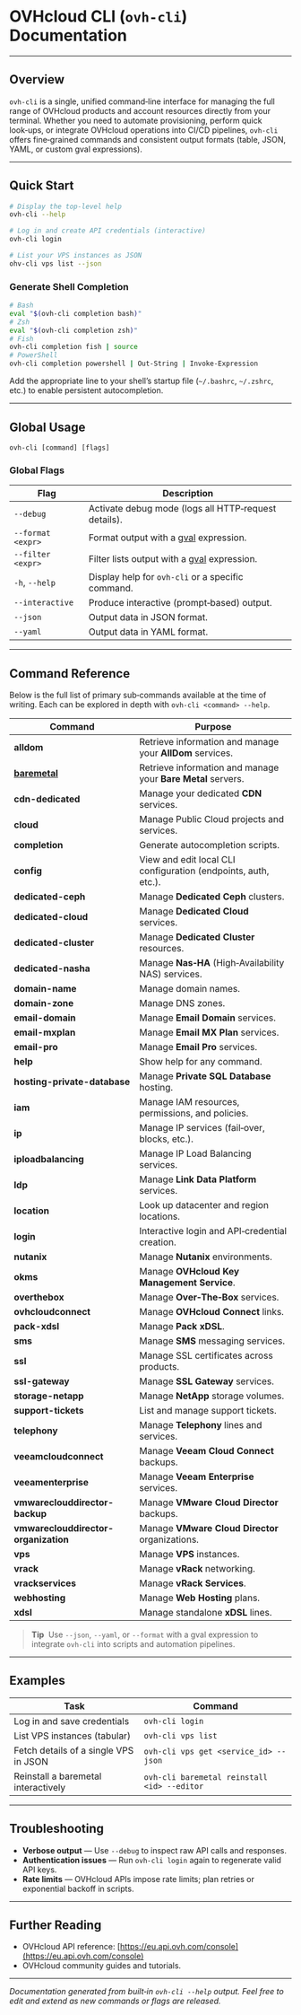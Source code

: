 # OVHcloud CLI (`ovh-cli`) Documentation

---

## Overview

`ovh-cli` is a single, unified command‑line interface for managing the full range of OVHcloud products and account resources directly from your terminal. Whether you need to automate provisioning, perform quick look‑ups, or integrate OVHcloud operations into CI/CD pipelines, `ovh-cli` offers fine‑grained commands and consistent output formats (table, JSON, YAML, or custom gval expressions).

---

## Quick Start

```bash
# Display the top‑level help
ovh-cli --help

# Log in and create API credentials (interactive)
ovh-cli login

# List your VPS instances as JSON
ohv-cli vps list --json
```

### Generate Shell Completion

```bash
# Bash
eval "$(ovh-cli completion bash)"
# Zsh
eval "$(ovh-cli completion zsh)"
# Fish
ovh-cli completion fish | source
# PowerShell
ovh-cli completion powershell | Out-String | Invoke-Expression
```

Add the appropriate line to your shell’s startup file (`~/.bashrc`, `~/.zshrc`, etc.) to enable persistent autocompletion.

---

## Global Usage

```text
ovh-cli [command] [flags]
```

### Global Flags

| Flag              | Description                                          |
| ----------------- | ---------------------------------------------------- |
| `--debug`         | Activate debug mode (logs all HTTP‑request details). |
| `--format <expr>` | Format output with a [gval] expression.              |
| `--filter <expr>` | Filter lists output with a [gval] expression.        |
| `-h`, `--help`    | Display help for `ovh-cli` or a specific command.    |
| `--interactive`   | Produce interactive (prompt‑based) output.           |
| `--json`          | Output data in JSON format.                          |
| `--yaml`          | Output data in YAML format.                          |

[gval]: https://github.com/PaesslerAG/gval

---

## Command Reference

Below is the full list of primary sub‑commands available at the time of writing. Each can be explored in depth with `ovh-cli <command> --help`.

| Command                              | Purpose                                                        |
| ------------------------------------ | -------------------------------------------------------------- |
| **alldom**                           | Retrieve information and manage your **AllDom** services.      |
| [**baremetal**](baremetal.md)        | Retrieve information and manage your **Bare Metal** servers.   |
| **cdn-dedicated**                    | Manage your dedicated **CDN** services.                        |
| **cloud**                            | Manage Public Cloud projects and services.                     |
| **completion**                       | Generate autocompletion scripts.                               |
| **config**                           | View and edit local CLI configuration (endpoints, auth, etc.). |
| **dedicated-ceph**                   | Manage **Dedicated Ceph** clusters.                            |
| **dedicated-cloud**                  | Manage **Dedicated Cloud** services.                           |
| **dedicated-cluster**                | Manage **Dedicated Cluster** resources.                        |
| **dedicated-nasha**                  | Manage **Nas‑HA** (High‑Availability NAS) services.            |
| **domain-name**                      | Manage domain names.                                           |
| **domain-zone**                      | Manage DNS zones.                                              |
| **email-domain**                     | Manage **Email Domain** services.                              |
| **email-mxplan**                     | Manage **Email MX Plan** services.                             |
| **email-pro**                        | Manage **Email Pro** services.                                 |
| **help**                             | Show help for any command.                                     |
| **hosting-private-database**         | Manage **Private SQL Database** hosting.                       |
| **iam**                              | Manage IAM resources, permissions, and policies.               |
| **ip**                               | Manage IP services (fail‑over, blocks, etc.).                  |
| **iploadbalancing**                  | Manage IP Load Balancing services.                             |
| **ldp**                              | Manage **Link Data Platform** services.                        |
| **location**                         | Look up datacenter and region locations.                       |
| **login**                            | Interactive login and API‑credential creation.                 |
| **nutanix**                          | Manage **Nutanix** environments.                               |
| **okms**                             | Manage **OVHcloud Key Management Service**.                    |
| **overthebox**                       | Manage **Over‑The‑Box** services.                              |
| **ovhcloudconnect**                  | Manage **OVHcloud Connect** links.                             |
| **pack-xdsl**                        | Manage **Pack xDSL**.                                          |
| **sms**                              | Manage **SMS** messaging services.                             |
| **ssl**                              | Manage SSL certificates across products.                       |
| **ssl-gateway**                      | Manage **SSL Gateway** services.                               |
| **storage-netapp**                   | Manage **NetApp** storage volumes.                             |
| **support-tickets**                  | List and manage support tickets.                               |
| **telephony**                        | Manage **Telephony** lines and services.                       |
| **veeamcloudconnect**                | Manage **Veeam Cloud Connect** backups.                        |
| **veeamenterprise**                  | Manage **Veeam Enterprise** services.                          |
| **vmwareclouddirector-backup**       | Manage **VMware Cloud Director** backups.                      |
| **vmwareclouddirector-organization** | Manage **VMware Cloud Director** organizations.                |
| **vps**                              | Manage **VPS** instances.                                      |
| **vrack**                            | Manage **vRack** networking.                                   |
| **vrackservices**                    | Manage **vRack Services**.                                     |
| **webhosting**                       | Manage **Web Hosting** plans.                                  |
| **xdsl**                             | Manage standalone **xDSL** lines.                              |

> **Tip**  Use `--json`, `--yaml`, or `--format` with a gval expression to integrate `ovh-cli` into scripts and automation pipelines.

---

## Examples

| Task                                  | Command                                        |
| ------------------------------------- | ---------------------------------------------- |
| Log in and save credentials           | `ovh-cli login`                                |
| List VPS instances (tabular)          | `ovh-cli vps list`                             |
| Fetch details of a single VPS in JSON | `ovh-cli vps get <service_id> --json`          |
| Reinstall a baremetal interactively   | `ovh-cli baremetal reinstall <id> --editor`    |

---

## Troubleshooting

* **Verbose output** — Use `--debug` to inspect raw API calls and responses.
* **Authentication issues** — Run `ovh-cli login` again to regenerate valid API keys.
* **Rate limits** — OVHcloud APIs impose rate limits; plan retries or exponential backoff in scripts.

---

## Further Reading

* OVHcloud API reference: [https://eu.api.ovh.com/console](https://eu.api.ovh.com/console)
* OVHcloud community guides and tutorials.

---

*Documentation generated from built‑in `ovh-cli --help` output. Feel free to edit and extend as new commands or flags are released.*
